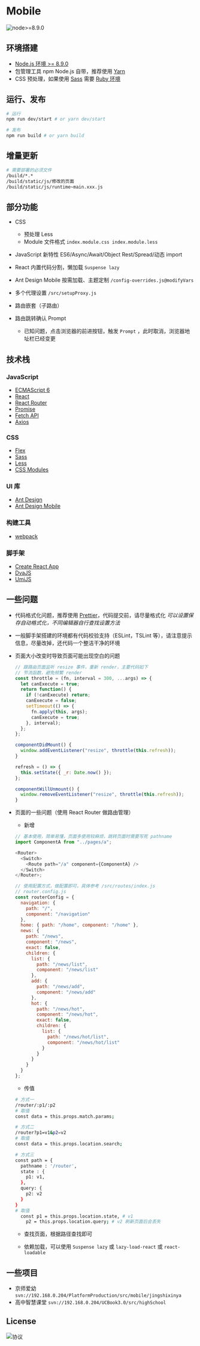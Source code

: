 # Mobile

![node>=8.9.0](https://img.shields.io/badge/node-%3E%3D8.9.0-green.svg)

## 环境搭建

- [Node.js 环境 >= 8.9.0](https://nodejs.org/en/)
- 包管理工具 npm Node.js 自带，推荐使用 [Yarn](https://yarnpkg.com/zh-Hant/)
- CSS 预处理，如果使用 [Sass](https://www.sass.hk/install/) 需要 [Ruby 环境](https://rubyinstaller.org/downloads/)

## 运行、发布

```bash
# 运行
npm run dev/start # or yarn dev/start

# 发布
npm run build # or yarn build
```

## 增量更新

```bash
# 需要部署的必须文件
/build/*.*
/build/static/js/修改的页面
/build/static/js/runtime~main.xxx.js
```

## 部分功能

- CSS

  - 预处理 Less
  - Module 文件格式 `index.module.css index.module.less`

- JavaScript 新特性 ES6/Async/Await/Object Rest/Spread/动态 import

- React 内置代码分割，懒加载 `Suspense lazy`

- Ant Design Mobile 按需加载、主题定制 `/config-overrides.js@modifyVars`

- 多个代理设置 `/src/setupProxy.js`

- 路由嵌套（子路由）

- 路由跳转确认 Prompt
  - 已知问题，点击浏览器的前进按钮，触发 `Prompt` ，此时取消，浏览器地址栏已经变更

## 技术栈

### JavaScript

- [ECMAScript 6](http://es6.ruanyifeng.com/)
- [React](https://reactjs.org/)
- [React Router](https://reacttraining.com/react-router/web/guides/quick-start)
- [Promise](https://developer.mozilla.org/zh-CN/docs/Web/JavaScript/Reference/Global_Objects/Promise)
- [Fetch API](https://developer.mozilla.org/zh-CN/docs/Web/API/Fetch_API)
- [Axios](https://www.npmjs.com/package/axios)

### CSS

- [Flex](http://www.ruanyifeng.com/blog/2015/07/flex-grammar.html)
- [Sass](https://www.sass.hk/)
- [Less](https://www.html.cn/doc/less/)
- [CSS Modules](https://github.com/css-modules/css-modules)

### UI 库

- [Ant Design](https://ant.design/docs/react/introduce-cn)
- [Ant Design Mobile](https://mobile.ant.design/docs/react/introduce-cn)

### 构建工具

- [webpack](https://webpack.js.org/)

### 脚手架

- [Create React App](https://facebook.github.io/create-react-app/)
- [DvaJS](https://dvajs.com/guide/)
- [UmiJS](https://umijs.org/zh/guide/)

## 一些问题

- 代码格式化问题，推荐使用 [Prettier](https://prettier.io/)，代码提交前，请尽量格式化 _可以设置保存自动格式化，不同编辑器自行查找设置方法_
- 一般脚手架搭建的环境都有代码校验支持（ESLint，TSLint 等），请注意提示信息，尽量改掉，还代码一个整洁干净的环境
- 页面大小改变时导致页面可能出现空白的问题

  ```js
  // 跟路由页面监听 resize 事件，重新 render，主要代码如下
  // 节流函数，避免频繁 render
  const throttle = (fn, interval = 300, ...args) => {
    let canExecute = true;
    return function() {
      if (!canExecute) return;
      canExecute = false;
      setTimeout(() => {
        fn.apply(this, args);
        canExecute = true;
      }, interval);
    };
  };

  componentDidMount() {
    window.addEventListener("resize", throttle(this.refresh));
  }

  refresh = () => {
    this.setState({ _r: Date.now() });
  };

  componentWillUnmount() {
    window.removeEventListener("resize", throttle(this.refresh));
  }
  ```

- 页面的一些问题（使用 React Router 做路由管理）

  - 新增

  ```js
  // 基本使用，简单易懂，页面多使用较麻烦，跳转页面时需要写死 pathname
  import ComponentA from "../pages/a";

  <Router>
    <Switch>
      <Route path="/a" component={ComponentA} />
    </Switch>
  </Router>;

  // 使用配置方式，做配置即可，具体参考 /src/routes/index.js
  // router.config.js
  const routerConfig = {
    navigation: {
      path: "/",
      component: "/navigation"
    },
    home: { path: "/home", component: "/home" },
    news: {
      path: "/news",
      component: "/news",
      exact: false,
      children: {
        list: {
          path: "/news/list",
          component: "/news/list"
        },
        add: {
          path: "/news/add",
          component: "/news/add"
        },
        hot: {
          path: "/news/hot",
          component: "/news/hot",
          exact: false,
          children: {
            list: {
              path: "/news/hot/list",
              component: "/news/hot/list"
            }
          }
        }
      }
    }
  };
  ```

  - 传值

  ```bash
  # 方式一
  /router/:p1/:p2
  # 取值
  const data = this.props.match.params;

  # 方式二
  /router?p1=v1&p2=v2
  # 取值
  const data = this.props.location.search;

  # 方式三
  const path = {
    pathname : '/router',
    state : {
      p1: v1,
    },
    query: {
      p2: v2
    }
  }
  # 取值
    const p1 = this.props.location.state, # v1
      p2 = this.props.location.query; # v2 刷新页面后会丢失
  ```

  - 查找页面，根据路径查找即可

  - 依赖加载，可以使用 `Suspense lazy` 或 `lazy-load-react` 或 `react-loadable`

## 一些项目

- 京师爱幼 `svn://192.168.0.204/PlatformProduction/src/mobile/jingshixinya`
- 高中智慧课堂 `svn://192.168.0.204/UCBook3.0/src/highSchool`

## License

![协议](https://img.shields.io/apm/l/vim-mode.svg)
